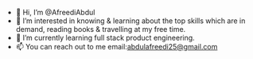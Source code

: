 - 👋 Hi, I’m @AfreediAbdul
- 👀 I’m interested in knowing & learning about the top skills which are in demand, reading books & travelling at my free time. 
- 🌱 I’m currently learning full stack product engineering.
- 📫 You can reach out to me email:abdulafreedi25@gmail.com

